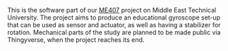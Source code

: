 This is the software part of our [ME407](http://courses.me.metu.edu.tr/courses/me407/) project on Middle East Technical University. The project aims to produce an educational gyroscope set-up that can be used as sensor and actuator, as well as having a stabilizer for rotation. Mechanical parts of the study are planned to be made public via Thingyverse, when the project reaches its end.
